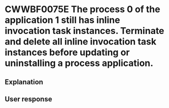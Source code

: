 # CWWBF0075E The process 0 of the application 1 still has inline invocation task instances. Terminate and delete all inline invocation task instances before updating or uninstalling a process application.

## Explanation

## User response